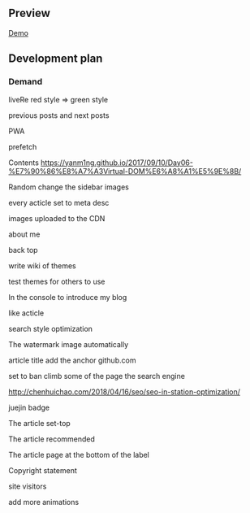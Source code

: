 
## Preview

[Demo](https://hufangyun.com)

## Development plan


### Demand

liveRe red style => green style

previous posts and next posts

PWA

prefetch

Contents https://yanm1ng.github.io/2017/09/10/Day06-%E7%90%86%E8%A7%A3Virtual-DOM%E6%A8%A1%E5%9E%8B/

Random change the sidebar images

every acticle set to meta desc

images uploaded to the CDN

about me

back top

write wiki of themes

test themes for others to use

In the console to introduce my blog

like acticle

search style optimization

The watermark image automatically

article title add the anchor   github.com

set to ban climb some of the page the search engine

http://chenhuichao.com/2018/04/16/seo/seo-in-station-optimization/

juejin badge

The article set-top

The article recommended

The article page at the bottom of the label

Copyright statement

site visitors

add more animations
